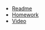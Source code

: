+ [Readme](https://docs.google.com/document/d/1ANRkOZqy0T92fmQBlNbbASjrshP1u_Xc7bIJz4Y8GiA/)
+ [Homework](https://github.com/Mybono/java_lvl_1/blob/main/hw2.java)
+ [Video](https://youtu.be/TPeNezZ3QzY)
